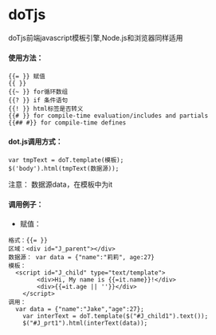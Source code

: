# doTjs
doTjs前端javascript模板引擎,Node.js和浏览器同样适用

#### 使用方法：
```
{{= }} 赋值 
{{ }}    
{{~ }} for循环数组      
{{? }} if 条件语句           
{{! }} html标签是否转义           
{{# }} for compile-time evaluation/includes and partials           
{{## #}} for compile-time defines               
```

#### dot.js调用方式：
```
var tmpText = doT.template(模板);
$('body').html(tmpText(数据源));
```

注意：
数据源data，在模板中为it

#### 调用例子：

- 赋值：
```
格式：{{= }}  
区域：<div id="J_parent"></div>            
数据源： var data = {"name":"莉莉", age:27}       
模板：  
  <script id="J_child" type="text/template">
		<div>Hi, My name is {{=it.name}}!</div>
		<div>{{=it.age || ''}}</div>
	</script>
调用： 
  var data = {"name":"Jake","age":27};
	var interText = doT.template($("#J_child1").text());
	$("#J_prt1").html(interText(data));
```
